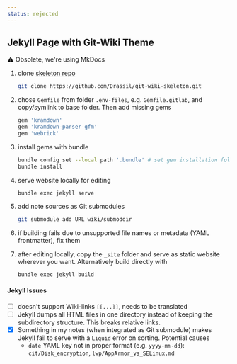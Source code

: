 ```yaml
---
status: rejected
---
```

## Jekyll Page with Git-Wiki Theme

⚠ Obsolete, we're using MkDocs

1. clone [skeleton repo](https://github.com/Drassil/git-wiki-skeleton)

    ```bash
    git clone https://github.com/Drassil/git-wiki-skeleton.git
    ```

1. chose `Gemfile` from folder `.env-files`, e.g. `Gemfile.gitlab`, and copy/symlink to base folder. Then add missing gems

    ```ruby
    gem 'kramdown'
    gem 'kramdown-parser-gfm'
    gem 'webrick'
    ```

1. install gems with bundle

    ```bash
    bundle config set --local path '.bundle' # set gem installation folder
    bundle install
    ```

1. serve website locally for editing

    ```
    bundle exec jekyll serve
    ```

1. add note sources as Git submodules

    ```bash
    git submodule add URL wiki/submoddir
    ```

1. if building fails due to unsupported file names or metadata (YAML frontmatter), fix them
1. after editing locally, copy the `_site` folder and serve as static website wherever you want. Alternatively build directly with

    ```bash
    bundle exec jekyll build
    ```

#### Jekyll Issues

- [ ] doesn't support Wiki-links `[[...]]`, needs to be translated
- [ ] Jekyll dumps all HTML files in one directory instead of keeping the subdirectory structure. This breaks relative links.
- [x] Something in my notes (when integrated as Git submodule) makes Jekyll fail to serve with a `Liquid` error on sorting. Potential causes
    - `date` YAML key not in proper format (e.g. `yyyy-mm-dd`):
    `cit/Disk_encryption`, `lwp/AppArmor_vs_SELinux.md`